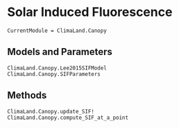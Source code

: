 # Solar Induced Fluorescence

```@meta
CurrentModule = ClimaLand.Canopy
```

## Models and Parameters

```@docs
ClimaLand.Canopy.Lee2015SIFModel
ClimaLand.Canopy.SIFParameters
```

## Methods

```@docs
ClimaLand.Canopy.update_SIF!
ClimaLand.Canopy.compute_SIF_at_a_point
```
